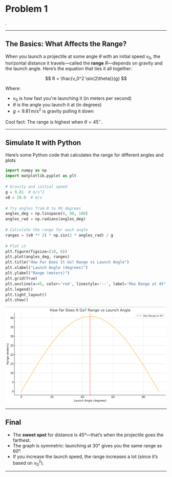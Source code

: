 # Problem 1

.

---

## The Basics: What Affects the Range?

When you launch a projectile at some angle $\theta$ with an initial speed $v_0$, the horizontal distance it travels—called the **range** $R$—depends on gravity and the launch angle. Here’s the equation that ties it all together:

$$
R = \frac{v_0^2 \sin(2\theta)}{g}
$$

Where:
- $v_0$ is how fast you're launching it (in meters per second)
- $\theta$ is the angle you launch it at (in degrees)
- $g = 9.81 \, \text{m/s}^2$ is gravity pulling it down

Cool fact: The range is highest when $\theta = 45^\circ$.

---

##   Simulate It with Python

Here’s some Python code that calculates the range for different angles and plots

```python
import numpy as np
import matplotlib.pyplot as plt

# Gravity and initial speed
g = 9.81  # m/s^2
v0 = 20.0  # m/s

# Try angles from 0 to 90 degrees
angles_deg = np.linspace(0, 90, 100)
angles_rad = np.radians(angles_deg)

# Calculate the range for each angle
ranges = (v0 ** 2) * np.sin(2 * angles_rad) / g

# Plot it
plt.figure(figsize=(10, 6))
plt.plot(angles_deg, ranges)
plt.title("How Far Does It Go? Range vs Launch Angle")
plt.xlabel("Launch Angle (degrees)")
plt.ylabel("Range (meters)")
plt.grid(True)
plt.axvline(x=45, color='red', linestyle='--', label='Max Range at 45°')
plt.legend()
plt.tight_layout()
plt.show()
```

![alt text](<Screenshot 2025-03-31 at 22.09.39.png>)

---

##  Final
- The **sweet spot** for distance is 45°—that’s when the projectile goes the farthest.
- The graph is symmetric: launching at 30° gives you the same range as 60°.
- If you increase the launch speed, the range increases a lot (since it’s based on $v_0^2$).

---

